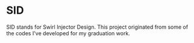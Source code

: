 # SID
SID stands for Swirl Injector Design. This project originated from some of the codes I've developed for my graduation work.
